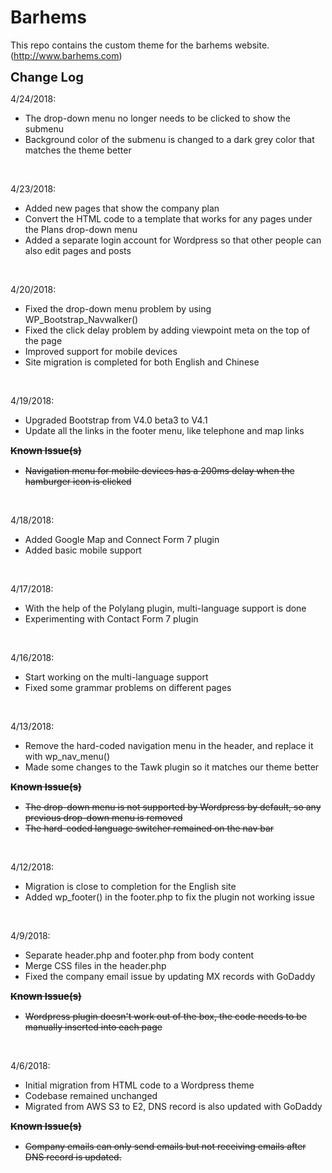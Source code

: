 # Barhems

This repo contains the custom theme for the barhems website. (http://www.barhems.com)


<strong style="font-size:20px">Change Log</strong><br />

4/24/2018:
<ul><li>The drop-down menu no longer needs to be clicked to show the submenu</li>
<li>Background color of the submenu is changed to a dark grey color that matches the theme better</li>
</ul>
<br />

4/23/2018:
<ul><li>Added new pages that show the company plan</li>
<li>Convert the HTML code to a template that works for any pages under the Plans drop-down menu</li>
<li>Added a separate login account for Wordpress so that other people can also edit pages and posts</li>
</ul>
<br />

4/20/2018:
<ul><li>Fixed the drop-down menu problem by using WP_Bootstrap_Navwalker()</li>
<li>Fixed the click delay problem by adding viewpoint meta on the top of the page</li>
<li>Improved support for mobile devices</li>
<li>Site migration is completed for both English and Chinese</li>
</ul>
<br />

4/19/2018:
<ul><li>Upgraded Bootstrap from V4.0 beta3 to V4.1</li>
<li>Update all the links in the footer menu, like telephone and map links</div>
</ul>
<strike> 
<strong style="font-size:15px">Known Issue(s)</strong><br />
<ul>
<li>Navigation menu for mobile devices has a 200ms delay when the hamburger icon is clicked</li>
</ul>
</strike>
<br />

4/18/2018:
<ul><li>Added Google Map and Connect Form 7 plugin</li>
<li>Added basic mobile support</li>
</ul>
<br />

4/17/2018:
<ul><li>With the help of the Polylang plugin, multi-language support is done</li>
<li>Experimenting with Contact Form 7 plugin</li>
</ul>
<br />

4/16/2018:
<ul><li>Start working on the multi-language support</li>
<li>Fixed some grammar problems on different pages</li>
</ul>
<br />

4/13/2018:
<ul><li>Remove the hard-coded navigation menu in the header, and replace it with wp_nav_menu()</li>
<li>Made some changes to the Tawk plugin so it matches our theme better</li>
</ul>
<strike> 
<strong style="font-size:15px">Known Issue(s)</strong><br />
<ul>
<li>The drop-down menu is not supported by Wordpress by default, so any previous drop-down menu is removed</li>
<li>The hard-coded language switcher remained on the nav bar</li>
</ul>
</strike>
<br />


4/12/2018:
<ul><li>Migration is close to completion for the English site</li>
<li>Added wp_footer() in the footer.php to fix the plugin not working issue</li>
</ul>
<br />

4/9/2018:
<ul><li>Separate header.php and footer.php from body content</li>
<li>Merge CSS files in the header.php</li>
<li>Fixed the company email issue by updating MX records with GoDaddy</li>
</ul>
<strike> 
<strong style="font-size:15px">Known Issue(s)</strong><br />
<ul>
<li>Wordpress plugin doesn't work out of the box, the code needs to be manually inserted into each page</li>
</ul>
</strike>
<br />

4/6/2018: 
<ul><li>Initial migration from HTML code to a Wordpress theme</li>
<li>Codebase remained unchanged</li>
<li>Migrated from AWS S3 to E2, DNS record is also updated with GoDaddy</li>
</ul>
<strike> 
<strong style="font-size:15px">Known Issue(s)</strong><br />
<ul>
<li>Company emails can only send emails but not receiving emails after DNS record is updated.</li>
</ul>
</strike>
</ul>
